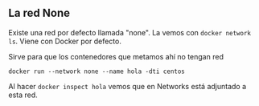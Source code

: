 La red None
---------------

Existe una red por defecto llamada "none". La vemos con `docker network ls`. Viene con Docker
por defecto.

Sirve para que los contenedores que metamos ahí no tengan red

    docker run --network none --name hola -dti centos
    
Al hacer `docker inspect hola` vemos que en Networks está adjuntado a esta red.
    
    
